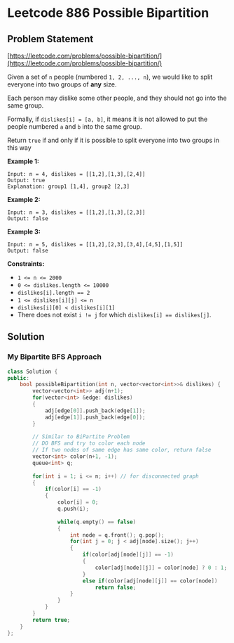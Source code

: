 # Leetcode 886 Possible Bipartition

## Problem Statement

[https://leetcode.com/problems/possible-bipartition/](https://leetcode.com/problems/possible-bipartition/)

Given a set of `n` people \(numbered `1, 2, ..., n`\), we would like to split everyone into two groups of **any** size.

Each person may dislike some other people, and they should not go into the same group. 

Formally, if `dislikes[i] = [a, b]`, it means it is not allowed to put the people numbered `a` and `b` into the same group.

Return `true` if and only if it is possible to split everyone into two groups in this way

**Example 1:**

```text
Input: n = 4, dislikes = [[1,2],[1,3],[2,4]]
Output: true
Explanation: group1 [1,4], group2 [2,3]
```

**Example 2:**

```text
Input: n = 3, dislikes = [[1,2],[1,3],[2,3]]
Output: false
```

**Example 3:**

```text
Input: n = 5, dislikes = [[1,2],[2,3],[3,4],[4,5],[1,5]]
Output: false
```

**Constraints:**

* `1 <= n <= 2000`
* `0 <= dislikes.length <= 10000`
* `dislikes[i].length == 2`
* `1 <= dislikes[i][j] <= n`
* `dislikes[i][0] < dislikes[i][1]`
* There does not exist `i != j` for which `dislikes[i] == dislikes[j]`.

## Solution

### My Bipartite BFS Approach

```cpp
class Solution {
public:
    bool possibleBipartition(int n, vector<vector<int>>& dislikes) {
        vector<vector<int>> adj(n+1);
        for(vector<int> &edge: dislikes)
        {
            adj[edge[0]].push_back(edge[1]);
            adj[edge[1]].push_back(edge[0]);
        }
        
        // Similar to BiPartite Problem
        // DO BFS and try to color each node 
        // If two nodes of same edge has same color, return false
        vector<int> color(n+1, -1);
        queue<int> q;
        
        for(int i = 1; i <= n; i++) // for disconnected graph
        {
            if(color[i] == -1)
            {
                color[i] = 0;
                q.push(i);
                
                while(q.empty() == false)
                {
                    int node = q.front(); q.pop();
                    for(int j = 0; j < adj[node].size(); j++)
                    {
                        if(color[adj[node][j]] == -1)
                        {
                            color[adj[node][j]] = color[node] ? 0 : 1;                                                                   q.push(adj[node][j]);
                        }
                        else if(color[adj[node][j]] == color[node])
                            return false;
                    }        
                }
            }
        }
        return true;
    }
};
```

